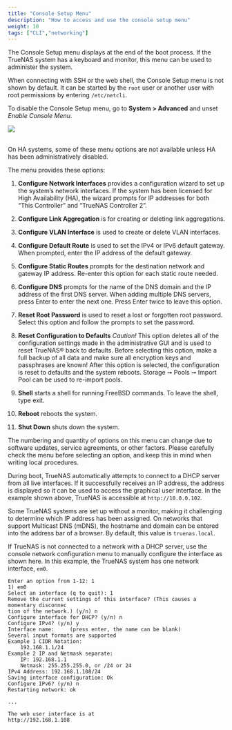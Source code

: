 ```yaml
---
title: "Console Setup Menu"
description: "How to access and use the console setup menu"
weight: 10
tags: ["CLI","networking"]
---
```


The Console Setup menu displays at the end of the boot process.
If the TrueNAS system has a keyboard and monitor, this menu can be used to administer the system.

When connecting with SSH or the web shell, the Console Setup menu is not shown by default.
It can be started by the `root` user or another user with root permissions by entering `/etc/netcli`.

To disable the Console Setup menu, go to **System > Advanced** and unset *Enable Console Menu*.

<img src="/images/console-menu.png">
<br><br>

On HA systems, some of these menu options are not available unless HA has been administratively disabled.

The menu provides these options:

1) **Configure Network Interfaces** provides a configuration wizard to set up the system’s network interfaces. If the system has been licensed for High Availability (HA), the wizard prompts for IP addresses for both “This Controller” and “TrueNAS Controller 2”.

2) **Configure Link Aggregation** is for creating or deleting link aggregations.

3) **Configure VLAN Interface** is used to create or delete VLAN interfaces.

4) **Configure Default Route** is used to set the IPv4 or IPv6 default gateway. When prompted, enter the IP address of the default gateway.

5) **Configure Static Routes** prompts for the destination network and gateway IP address. Re-enter this option for each static route needed.

6) **Configure DNS** prompts for the name of the DNS domain and the IP address of the first DNS server. When adding multiple DNS servers, press Enter to enter the next one. Press Enter twice to leave this option.

7) **Reset Root Password** is used to reset a lost or forgotten root password. Select this option and follow the prompts to set the password.

8) **Reset Configuration to Defaults** *Caution!* This option deletes all of the configuration settings made in the administrative GUI and is used to reset  TrueNAS® back to defaults. Before selecting this option, make a full backup of all data and make sure all encryption keys and passphrases are known! After this option is selected, the configuration is reset to defaults and the system reboots. Storage ➞ Pools ➞ Import Pool can be used to re-import pools.

9) **Shell** starts a shell for running FreeBSD commands. To leave the shell, type exit.

10) **Reboot** reboots the system.

11) **Shut Down** shuts down the system.

The numbering and quantity of options on this menu can change due to software updates, service agreements, or other factors.
Please carefully check the menu before selecting an option, and keep this in mind when writing local procedures.

During boot, TrueNAS automatically attempts to connect to a DHCP server from all live interfaces.
If it successfully receives an IP address, the address is displayed so it can be used to access the graphical user interface.
In the example shown above, TrueNAS is accessible at `http://10.0.0.102`.

Some TrueNAS systems are set up without a monitor, making it challenging to determine which IP address has been assigned.
On networks that support Multicast DNS (mDNS), the hostname and domain can be entered into the address bar of a browser.
By default, this value is `truenas.local`.

If TrueNAS is not connected to a network with a DHCP server, use the console network configuration menu to manually configure the interface as shown here.
In this example, the TrueNAS system has one network interface, `em0`.

```
Enter an option from 1-12: 1
1) em0
Select an interface (q to quit): 1
Remove the current settings of this interface? (This causes a momentary disconnec
tion of the network.) (y/n) n
Configure interface for DHCP? (y/n) n
Configure IPv4? (y/n) y
Interface name:     (press enter, the name can be blank)
Several input formats are supported
Example 1 CIDR Notation:
    192.168.1.1/24
Example 2 IP and Netmask separate:
    IP: 192.168.1.1
    Netmask: 255.255.255.0, or /24 or 24
IPv4 Address: 192.168.1.108/24
Saving interface configuration: Ok
Configure IPv6? (y/n) n
Restarting network: ok

...

The web user interface is at
http://192.168.1.108
```
